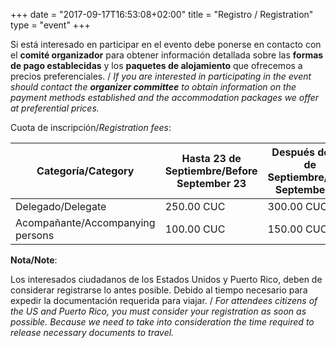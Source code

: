 +++
date = "2017-09-17T16:53:08+02:00"
title = "Registro / Registration"
type = "event"
+++

Si está interesado en participar en el evento debe ponerse en contacto con el **comité organizador** 
para obtener información detallada sobre las **formas de pago establecidas** y los **paquetes de alojamiento** 
que ofrecemos a precios preferenciales. / *If you are interested in participating in the event should contact the **organizer committee** to obtain information on the payment methods established and the accommodation packages we offer at preferential prices.*

Cuota de inscripción/*Registration fees*:

<table class="table">
  <thead>
    <tr>
      <th>Categoría/Category</th>
      <th>Hasta 23 de Septiembre/Before September 23</th>
      <th>Después del 24 de Septiembre/After September 24</th>
    </tr>
  </thead>
  <tbody>
    <tr>
      <td>Delegado/Delegate</td>
      <td>250.00 CUC</td>
      <td>300.00 CUC</td>
    </tr>    
    <tr>
      <td>Acompañante/Accompanying persons</td>
      <td>100.00 CUC</td>
      <td>150.00 CUC</td>
    </tr>
  </tbody>
</table>

**Nota/Note**:

Los interesados ciudadanos de los Estados Unidos y Puerto Rico, deben de considerar registrarse lo antes posible. 
Debido al tiempo necesario para expedir la documentación requerida para viajar. / *For attendees citizens of the US and Puerto Rico, you must consider your registration as soon as possible. Because we need to take into consideration the time required to release necessary documents to travel.*
